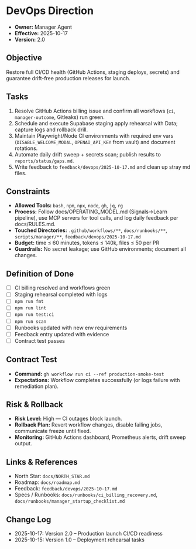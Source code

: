 # DevOps Direction

- **Owner:** Manager Agent
- **Effective:** 2025-10-17
- **Version:** 2.0

## Objective

Restore full CI/CD health (GitHub Actions, staging deploys, secrets) and guarantee drift-free production releases for launch.

## Tasks

1. Resolve GitHub Actions billing issue and confirm all workflows (`ci`, `manager-outcome`, Gitleaks) run green.
2. Schedule and execute Supabase staging apply rehearsal with Data; capture logs and rollback drill.
3. Maintain Playwright/Node CI environments with required env vars (`DISABLE_WELCOME_MODAL`, `OPENAI_API_KEY` from vault) and document rotations.
4. Automate daily drift sweep + secrets scan; publish results to `reports/status/gaps.md`.
5. Write feedback to `feedback/devops/2025-10-17.md` and clean up stray md files.

## Constraints

- **Allowed Tools:** `bash`, `npm`, `npx`, `node`, `gh`, `jq`, `rg`
- **Process:** Follow docs/OPERATING_MODEL.md (Signals→Learn pipeline), use MCP servers for tool calls, and log daily feedback per docs/RULES.md.
- **Touched Directories:** `.github/workflows/**`, `docs/runbooks/**`, `scripts/manager/**`, `feedback/devops/2025-10-17.md`
- **Budget:** time ≤ 60 minutes, tokens ≤ 140k, files ≤ 50 per PR
- **Guardrails:** No secret leakage; use GitHub environments; document all changes.

## Definition of Done

- [ ] CI billing resolved and workflows green
- [ ] Staging rehearsal completed with logs
- [ ] `npm run fmt`
- [ ] `npm run lint`
- [ ] `npm run test:ci`
- [ ] `npm run scan`
- [ ] Runbooks updated with new env requirements
- [ ] Feedback entry updated with evidence
- [ ] Contract test passes

## Contract Test

- **Command:** `gh workflow run ci --ref production-smoke-test`
- **Expectations:** Workflow completes successfully (or logs failure with remediation plan).

## Risk & Rollback

- **Risk Level:** High — CI outages block launch.
- **Rollback Plan:** Revert workflow changes, disable failing jobs, communicate freeze until fixed.
- **Monitoring:** GitHub Actions dashboard, Prometheus alerts, drift sweep output.

## Links & References

- North Star: `docs/NORTH_STAR.md`
- Roadmap: `docs/roadmap.md`
- Feedback: `feedback/devops/2025-10-17.md`
- Specs / Runbooks: `docs/runbooks/ci_billing_recovery.md`, `docs/runbooks/manager_startup_checklist.md`

## Change Log

- 2025-10-17: Version 2.0 – Production launch CI/CD readiness
- 2025-10-15: Version 1.0 – Deployment rehearsal tasks
